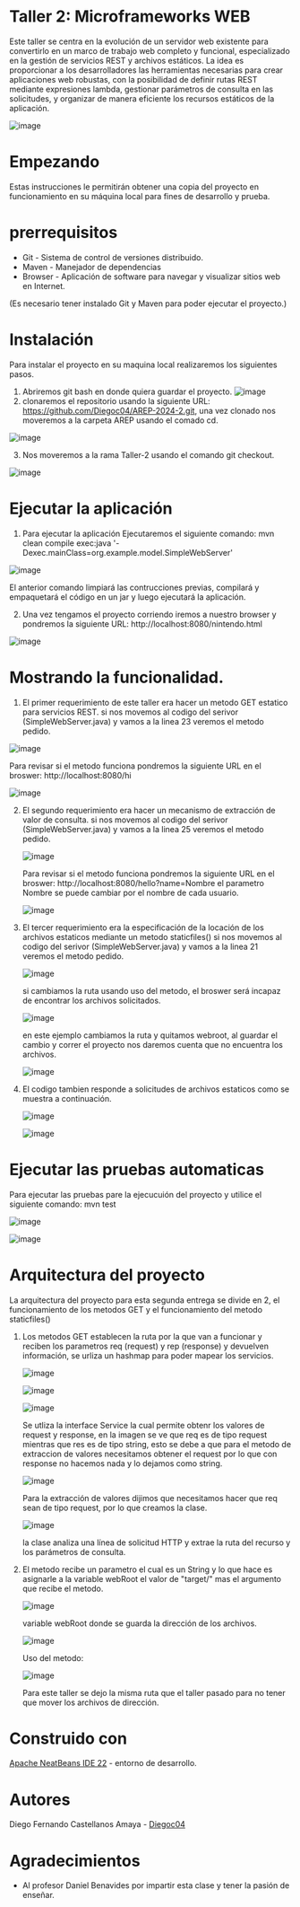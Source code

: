 # Taller 2: Microframeworks WEB
Este taller se centra en la evolución de un servidor web existente para convertirlo en un marco de trabajo web completo y funcional, especializado en la gestión de servicios REST y archivos estáticos. La idea es proporcionar a los desarrolladores las herramientas necesarias para crear aplicaciones web robustas, con la posibilidad de definir rutas REST mediante expresiones lambda, gestionar parámetros de consulta en las solicitudes, y organizar de manera eficiente los recursos estáticos de la aplicación.

![image](https://github.com/user-attachments/assets/9866b785-ab44-4f03-b93b-45c6bf41441f)

# Empezando
Estas instrucciones le permitirán obtener una copia del proyecto en funcionamiento en su máquina local para fines de desarrollo y prueba. 

# prerrequisitos
* Git - Sistema de control de versiones distribuido.
* Maven - Manejador de dependencias
* Browser - Aplicación de software para navegar y visualizar sitios web en Internet.

(Es necesario tener instalado Git y Maven para poder ejecutar el proyecto.)

# Instalación
Para instalar el proyecto en su maquina local realizaremos los siguientes pasos.
1. Abriremos git bash en donde quiera guardar el proyecto.
![image](https://github.com/user-attachments/assets/5ec6d71b-84b9-4b24-919c-006f93ca202c)
2. clonaremos el repositorio usando la siguiente URL: https://github.com/Diegoc04/AREP-2024-2.git, una vez clonado nos moveremos a la carpeta AREP usando el comado cd.

![image](https://github.com/user-attachments/assets/431c338b-7351-4811-9c06-1c78d647da87)

3. Nos moveremos a la rama Taller-2 usando el comando git checkout.
   
![image](https://github.com/user-attachments/assets/ce5ff5eb-1b3b-4139-ac94-98ac22f49464)


# Ejecutar la aplicación
1. Para ejecutar la aplicación Ejecutaremos el siguiente comando: mvn clean compile exec:java '-Dexec.mainClass=org.example.model.SimpleWebServer'
   
![image](https://github.com/user-attachments/assets/191022df-3f39-4c17-b33f-f3529741eba5)

El anterior comando limpiará las contrucciones previas, compilará y empaquetará el código en un jar y luego ejecutará la aplicación.

2. Una vez tengamos el proyecto corriendo iremos a nuestro browser y pondremos la siguiente URL: http://localhost:8080/nintendo.html

![image](https://github.com/user-attachments/assets/b512303a-4eec-48a3-8ff2-e6c573723880)

# Mostrando la funcionalidad.
1. El primer requerimiento de este taller era hacer un metodo GET estatico para servicios REST.
   si nos movemos al codigo del serivor (SimpleWebServer.java) y vamos a la linea 23 veremos el metodo pedido.

![image](https://github.com/user-attachments/assets/9bd4b731-8fff-4d61-87d8-6741055c5d4f)

Para revisar si el metodo funciona pondremos la siguiente URL en el broswer: http://localhost:8080/hi

![image](https://github.com/user-attachments/assets/bafac5b7-284a-4c1d-987c-63afebf4f722)

2. El segundo requerimiento era hacer un mecanismo de extracción de valor de consulta.
   si nos movemos al codigo del serivor (SimpleWebServer.java) y vamos a la linea 25 veremos el metodo pedido.

   ![image](https://github.com/user-attachments/assets/d7e57c6c-0de3-45bd-8755-00040f89b0bd)

   Para revisar si el metodo funciona pondremos la siguiente URL en el broswer: http://localhost:8080/hello?name=Nombre
   el parametro Nombre se puede cambiar por el nombre de cada usuario.

   ![image](https://github.com/user-attachments/assets/55c70057-15d1-4147-a3f1-ddf406e57c28)

3. El tercer requerimiento era la especificación de la locación de los archivos estaticos mediante un metodo staticfiles()
   si nos movemos al codigo del serivor (SimpleWebServer.java) y vamos a la linea 21 veremos el metodo pedido.
   
   ![image](https://github.com/user-attachments/assets/9c067582-d896-4387-b82c-58c0193785e7)

   si cambiamos la ruta usando uso del metodo, el broswer será incapaz de encontrar los archivos solicitados.

   ![image](https://github.com/user-attachments/assets/b347887b-4086-478c-b8ee-6529cd29d4c0)

   en este ejemplo cambiamos la ruta y quitamos webroot, al guardar el cambio y correr el proyecto nos daremos cuenta que no encuentra los archivos.

   ![image](https://github.com/user-attachments/assets/58a1b8b1-6566-4dc1-a9ac-a0cde87a2b5a)


5. El codigo tambien responde a solicitudes de archivos estaticos como se muestra a continuación.
   
   ![image](https://github.com/user-attachments/assets/3fd388ee-6aa7-4d5e-9461-d694bc1169a5)

   ![image](https://github.com/user-attachments/assets/239bce88-8bfe-4bc6-a961-47138af233ca)


# Ejecutar las pruebas automaticas

Para ejecutar las pruebas pare la ejecucuión del proyecto y utilice el siguiente comando: mvn test

![image](https://github.com/user-attachments/assets/b4fbec6b-8fdf-4c8a-8409-33ed7e9692c4)

![image](https://github.com/user-attachments/assets/5982b69b-86da-4a4d-9fed-50edf76c81fb)


# Arquitectura del proyecto
La arquitectura del proyecto para esta segunda entrega se divide en 2, el funcionamiento de los metodos GET y el funcionamiento del metodo staticfiles()

1. Los metodos GET establecen la ruta por la que van a funcionar y reciben los parametros req (request) y rep (response) y devuelven información, se urliza un hashmap para poder mapear los servicios.

   ![image](https://github.com/user-attachments/assets/04d987ae-4500-48f0-9d61-e30fb31307ca)

   ![image](https://github.com/user-attachments/assets/41e70b50-9c96-4b42-9031-56e7aced3326)

   ![image](https://github.com/user-attachments/assets/f5fa4afa-7131-401b-a129-54c572e53432)

   Se utliza la interface Service la cual permite obtenr los valores de request y response, en la imagen se ve que req es de tipo request mientras que res es de tipo string, esto se debe a que para el metodo de extraccion de valores necesitamos obtener el request por      lo que con response no hacemos nada y lo dejamos como string.

   ![image](https://github.com/user-attachments/assets/4b90bbbc-8ba7-442e-aa49-0705ca50cefd)

   Para la extracción de valores dijimos que necesitamos hacer que req sean de tipo request, por lo que creamos la clase.

   ![image](https://github.com/user-attachments/assets/79cb448a-1029-42d8-9cd1-524da5e82392)

   la clase analiza una línea de solicitud HTTP y extrae la ruta del recurso y los parámetros de consulta. 
   
2. El metodo recibe un parametro el cual es un String y lo que hace es asignarle a la variable webRoot el valor de "target/" mas el argumento que recibe el metodo.
   
   ![image](https://github.com/user-attachments/assets/fdd13e3e-c769-443a-833f-34ed55c39fb4)

   variable webRoot donde se guarda la dirección de los archivos.

   ![image](https://github.com/user-attachments/assets/4df589fb-fc26-4100-afbc-a8f9283e4129)

   Uso del metodo:

   ![image](https://github.com/user-attachments/assets/4d4f0219-ef0f-45f7-b5f2-4e8a68a0cc45)

   Para este taller se dejo la misma ruta que el taller pasado para no tener que mover los archivos de dirección.


# Construido con
[Apache NeatBeans IDE 22](https://netbeans.apache.org/front/main/download/nb22/) - entorno de desarrollo.
   
# Autores
Diego Fernando Castellanos Amaya - [Diegoc04](https://github.com/Diegoc04)

# Agradecimientos
* Al profesor Daniel Benavides por impartir esta clase y tener la pasión de enseñar.

